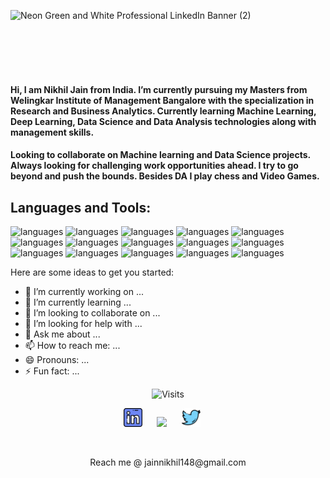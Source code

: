 ![Neon Green and White Professional LinkedIn Banner (2)](https://user-images.githubusercontent.com/83585688/130233313-fe187199-556d-437b-8450-5e282a0801b8.gif)

<br>
<br>
<br>
<br>


#### Hi, I am Nikhil Jain from India. I’m currently pursuing my Masters from Welingkar Institute of Management Bangalore with the specialization in Research and Business Analytics. Currently learning Machine Learning, Deep Learning, Data Science and Data Analysis technologies along with management skills.
#### Looking to collaborate on Machine learning and Data Science projects. Always looking for challenging work opportunities ahead. I try to go beyond and push the bounds. Besides DA I play chess and Video Games.

## Languages and Tools:

![languages](https://img.shields.io/static/v1?label=&message=Python&color=555&style=for-the-badge)
![languages](https://img.shields.io/static/v1?label=&message=Python&color=555&style=flat-square)
![languages](https://img.shields.io/static/v1?label=&message=Python&color=555&style=flat-square)
![languages](https://img.shields.io/static/v1?label=&message=Python&color=555&style=flat-square)
![languages](https://img.shields.io/static/v1?label=&message=Python&color=555&style=flat-square)
![languages](https://img.shields.io/static/v1?label=&message=Python&color=555&style=flat-square)
![languages](https://img.shields.io/static/v1?label=&message=Python&color=555&style=flat-square)
![languages](https://img.shields.io/static/v1?label=&message=Python&color=555&style=flat-square)
![languages](https://img.shields.io/static/v1?label=&message=Python&color=555&style=flat-square)
![languages](https://img.shields.io/static/v1?label=&message=Python&color=555&style=flat-square)
![languages](https://img.shields.io/static/v1?label=&message=Python&color=555&style=flat-square)
![languages](https://img.shields.io/static/v1?label=&message=Python&color=555&style=flat-square)
![languages](https://img.shields.io/static/v1?label=&message=Python&color=555&style=flat-square)
![languages](https://img.shields.io/static/v1?label=&message=Python&color=555&style=flat-square)
![languages](https://img.shields.io/static/v1?label=&message=Python&color=555&style=flat-square)



Here are some ideas to get you started:

- 🔭 I’m currently working on ...
- 🌱 I’m currently learning ...
- 👯 I’m looking to collaborate on ...
- 🤔 I’m looking for help with ...
- 💬 Ask me about ...
- 📫 How to reach me: ...
- 😄 Pronouns: ...
- ⚡ Fun fact: ...


<p align="middle">
<img src="https://komarev.com/ghpvc/?username=nikhil-jnn" alt="Visits"/>

<p align="middle">
<a href="https://www.linkedin.com/in/nikhiljain148/" target="_blank"><img height="30" src="https://raw.githubusercontent.com/AbhishekMaira10/AbhishekMaira10/master/linkedin.png?raw=true"></a>&nbsp;&nbsp;&nbsp;&nbsp;&nbsp;
<a href="https://www.instagram.com/nikhil.jnn/" target="_blank"><img height="30" src="https://image.flaticon.com/icons/svg/725/725278.svg"></a>&nbsp;&nbsp;&nbsp;&nbsp;&nbsp;
<a href="https://twitter.com/nikhiljain148" target="_blank"><img height="30" src="https://raw.githubusercontent.com/AbhishekMaira10/AbhishekMaira10/master/Resources/png/twitter.png?raw=true"></a>&nbsp;&nbsp;&nbsp;&nbsp;&nbsp;
</p>
<br>
<p align="middle">
<a = "">Reach me @ jainnikhil148@gmail.com </a> 
